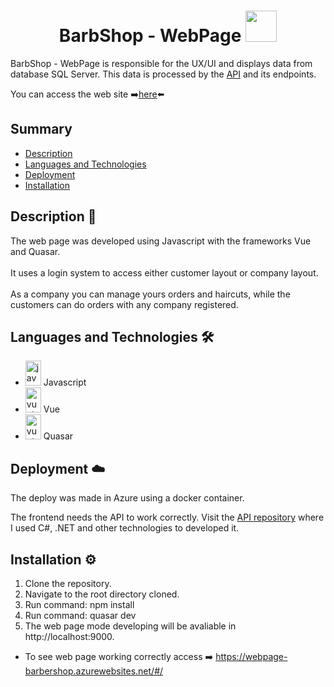 <h1 align="center">
  <b>BarbShop - WebPage</b>
  <img src="https://i.pinimg.com/originals/ce/2e/b5/ce2eb5c24ec4ea4a59ec9a82905765d8.png" width="50"> 
  <br>
</h1>

BarbShop - WebPage is responsible for the UX/UI and displays data from database SQL Server. This data is processed by the <a href="https://github.com/marcello-teixeira/barber-shop-api">API</a> and its endpoints.

You can access the web site ➡️<a href="https://webpage-barbershop.azurewebsites.net/#/">here</a>⬅️

## Summary

- [Description](##description)
- [Languages and Technologies](##languages-and-technologies)
- [Deployment](##deployment)
- [Installation](##installation)

## Description 📝

The web page was developed using Javascript with the frameworks Vue and Quasar. 
<br><br>
It uses a login system to access either customer layout or company layout. 
<br><br>
As a company you can manage yours orders and haircuts, while the customers can do orders with any company registered.

## Languages and Technologies 🛠️

- <img width="25" src="https://cdn.jsdelivr.net/gh/devicons/devicon/icons/javascript/javascript-original.svg" height="40" alt="javascript logo"  /> Javascript
- <img width="25" src="https://cdn.jsdelivr.net/gh/devicons/devicon/icons/vuejs/vuejs-original.svg" height="40" alt="vuejs logo"  /> Vue
- <img width="25" src="https://www.svgrepo.com/show/374024/quasar.svg" height="40" alt="vuejs logo"  /> Quasar

## Deployment ☁️

The deploy was made in Azure using a docker container.

The frontend needs the API to work correctly. Visit the <a href="https://github.com/marcello-teixeira/barber-shop-api">API repository</a> where I used C#, .NET and other technologies to developed it.

## Installation ⚙️

1. Clone the repository.
2. Navigate to the root directory cloned.
3. Run command: npm install
4. Run command: quasar dev
5. The web page mode developing will be avaliable in http://localhost:9000.

- To see web page working correctly access ➡️ https://webpage-barbershop.azurewebsites.net/#/
